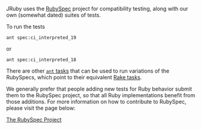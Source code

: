 JRuby uses the [RubySpec][mspec] project for compatibility testing, along with our own (somewhat dated) suites of tests.

To run the tests 

`ant spec:ci_interpreted_19` 

or 

`ant spec:ci_interpreted_18`

There are other [`ant` tasks][ant-tasks] that can be used to run variations of the RubySpecs, which point to their equivalent [Rake tasks][rake-spec].

We generally prefer that people adding new tests for Ruby behavior submit them to the RubySpec project, so that all Ruby implementations benefit from those additions. For more information on how to contribute to RubySpec, please visit the page below:

[The RubySpec Project][mspec]

[mspec]: http://rubyspec.org
[ant-tasks]: https://github.com/jruby/jruby/blob/586f44f2543c4cdd0e5cbb345517aaf87af1098b/build.xml#L1177-L1216
[rake-spec]: https://github.com/jruby/jruby/blob/586f44f2543c4cdd0e5cbb345517aaf87af1098b/rakelib/spec.rake#L22-L66